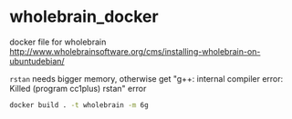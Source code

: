 # wholebrain_docker
docker file for wholebrain http://www.wholebrainsoftware.org/cms/installing-wholebrain-on-ubuntudebian/


`rstan` needs bigger memory, otherwise get "g++: internal compiler error: Killed (program cc1plus) rstan"
error

```bash
docker build . -t wholebrain -m 6g
```